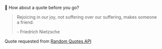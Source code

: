 📣 How about a quote before you go?

> Rejoicing in our joy, not suffering over our suffering, makes someone a friend.
>
> <p>- Friedrich Nietzsche</p>

Quote requested from [Random Quotes API](https://github.com/lukePeavey/quotable)

